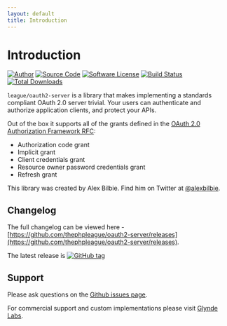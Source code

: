 ```yaml
---
layout: default
title: Introduction
---
```


# Introduction

[![Author](http://img.shields.io/badge/author-@alexbilbie-red.svg?style=flat-square)](https://twitter.com/alexbilbie)
[![Source Code](http://img.shields.io/badge/source-thephpleague%2Foauth2--server-blue.svg?style=flat-square)](https://github.com/thephpleague/oauth2-server)
[![Software License](https://img.shields.io/badge/license-MIT-brightgreen.svg?style=flat-square)](LICENSE.md)
[![Build Status](https://img.shields.io/travis/thephpleague/oauth2-server/master.svg?style=flat-square)](https://travis-ci.org/thephpleague/oauth2-server)
[![Total Downloads](https://img.shields.io/packagist/dt/league/oauth2-server.svg?style=flat-square)](https://packagist.org/packages/league/oauth2-server)

`league/oauth2-server` is a library that makes implementing a standards compliant OAuth 2.0 server trivial. Your users can authenticate and authorize application clients, and protect your APIs.

Out of the box it supports all of the grants defined in the [OAuth 2.0 Authorization Framework RFC](https://tools.ietf.org/html/rfc6749):

* Authorization code grant
* Implicit grant
* Client credentials grant
* Resource owner password credentials grant
* Refresh grant

<!--
You can also easily make your own [custom grants]().
-->

This library was created by Alex Bilbie. Find him on Twitter at [@alexbilbie](https://twitter.com/alexbilbie).

## Changelog

The full changelog can be viewed here - [https://github.com/thephpleague/oauth2-server/releases](https://github.com/thephpleague/oauth2-server/releases).

The latest release is [![GitHub tag](https://img.shields.io/github/tag/thephpleague/oauth2-server.svg)](https://github.com/thephpleague/oauth2-server/releases)

## Support

Please ask questions on the [Github issues page](https://github.com/thephpleague/oauth2-server/issues).

For commercial support and custom implementations please visit [Glynde Labs](https://glyndelabs.com).
